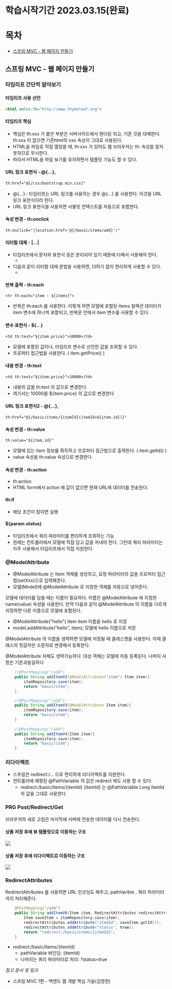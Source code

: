 # 학습시작기간 2023.03.15(완료)

# 목차
- [스프링 MVC - 웹 페이지 만들기](#스프링-MVC---웹-페이지-만들기)

## 스프링 MVC - 웹 페이지 만들기

### 타임리프 간단히 알아보기

#### 타임리프 사용 선언
```html
<html xmlns:th="http://www.thymeleaf.org">
```

#### 타임리프 핵심
- 핵심은 th:xxx 가 붙은 부분은 서버사이드에서 렌더링 되고, 기존 것을 대체한다. th:xxx 이 없으면 기존html의 xxx 속성이 그대로 사용된다.
- HTML을 파일로 직접 열었을 때, th:xxx 가 있어도 웹 브라우저는 th: 속성을 알지 못하므로 무시한다.
- 따라서 HTML을 파일 보기를 유지하면서 템플릿 기능도 할 수 있다.

#### URL 링크 표현식 - @{...},
```html
th:href="@{/css/bootstrap.min.css}"
```
- @{...} : 타임리프는 URL 링크를 사용하는 경우 @{...} 를 사용한다. 이것을 URL 링크 표현식이라 한다.
- URL 링크 표현식을 사용하면 서블릿 컨텍스트를 자동으로 포함한다.

#### 속성 변경 - th:onclick
```
th:onclick="|location.href='@{/basic/items/add}'|"
```

#### 리터럴 대체 - |...|
- 타임리프에서 문자와 표현식 등은 분리되어 있기 때문에 더해서 사용해야 한다.
  - <span th:text="'Welcome to our application, ' + ${user.name} + '!'">
- 다음과 같이 리터럴 대체 문법을 사용하면, 더하기 없이 편리하게 사용할 수 있다.
  - <span th:text="|Welcome to our application, ${user.name}!|">

#### 반복 출력 - th:each
```
<tr th:each="item : ${items}">
```
- 반복은 th:each 를 사용한다. 이렇게 하면 모델에 포함된 items 컬렉션 데이터가 item 변수에 하나씩 포함되고, 반복문 안에서 item 변수를 사용할 수 있다.

#### 변수 표현식 - ${...}
```
<td th:text="${item.price}">10000</td>
```
- 모델에 포함된 값이나, 타임리프 변수로 선언한 값을 조회할 수 있다.
- 프로퍼티 접근법을 사용한다. ( item.getPrice() )

#### 내용 변경 - th:text
```
<td th:text="${item.price}">10000</td>
```
- 내용의 값을 th:text 의 값으로 변경한다.
- 여기서는 10000을 ${item.price} 의 값으로 변경한다.

#### URL 링크 표현식2 - @{...},
```
th:href="@{/basic/items/{itemId}(itemId=${item.id})}"
```

#### 속성 변경 - th:value
```
th:value="${item.id}"
```
- 모델에 있는 item 정보를 획득하고 프로퍼티 접근법으로 출력한다. ( item.getId() )
- value 속성을 th:value 속성으로 변경한다.

#### 속성 변경 - th:action
- th:action
- HTML form에서 action 에 값이 없으면 현재 URL에 데이터를 전송한다.

#### th:if 
- 해당 조건이 참이면 실행

#### ${param.status}
- 타임리프에서 쿼리 파라미터를 편리하게 조회하는 기능
- 원래는 컨트롤러에서 모델에 직접 담고 값을 꺼내야 한다. 그런데 쿼리 파라미터는 자주 사용해서 타임리프에서 직접 지원한다.

### @ModelAttribute
- @ModelAttribute 는 Item 객체를 생성하고, 요청 파라미터의 값을 프로퍼티 접근법(setXxx)으로 입력해준다.
- 모델(Model)에 @ModelAttribute 로 지정한 객체를 자동으로 넣어준다.

모델에 데이터를 담을 때는 이름이 필요하다. 이름은 @ModelAttribute 에 지정한 name(value) 속성을 사용한다. 만약 다음과 같이 @ModelAttribute 의 이름을 다르게 지정하면 다른 이름으로 모델에 포함된다.
- @ModelAttribute("hello") Item item 이름을 hello 로 지정
- model.addAttribute("hello", item); 모델에 hello 이름으로 저장

@ModelAttribute 의 이름을 생략하면 모델에 저장될 때 클래스명을 사용한다. 이때 클래스의 첫글자만
소문자로 변경해서 등록한다.

@ModelAttribute 자체도 생략가능하다. 대상 객체는 모델에 자동 등록된다. 나머지 사항은 기존과동일하다

```java
    //@PostMapping("/add")
    public String addItemV2(@ModelAttribute("item") Item item){
        itemRepository.save(item);
        return "basic/item";
    }

    //@PostMapping("/add")
    public String addItemV3(@ModelAttribute Item item){
        itemRepository.save(item);
        return "basic/item";
    }
    
    //@PostMapping("/add")
    public String addItemV4(Item item){
        itemRepository.save(item);
        return "basic/item";
    }
```

### 리다이렉트
- 스프링은 redirect:/... 으로 편리하게 리다이렉트를 지원한다.
- 컨트롤러에 매핑된 @PathVariable 의 값은 redirect 에도 사용 할 수 있다.
  - redirect:/basic/items/{itemId} {itemId} 는 @PathVariable Long itemId 의 값을 그대로 사용한다.

### PRG Post/Redirect/Get 
브라우저의 새로 고침은 마지막에 서버에 전송한 데이터를 다시 전송한다.

#### 상품 저장 후에 뷰 템플릿으로 이동하는 구조
![](https://velog.velcdn.com/images/gcael/post/69ddfc8a-0f96-4d72-8c04-aea30ac2bb42/image.PNG)

#### 상품 저장 후에 리다이렉트로 이동하는 구조
![](https://velog.velcdn.com/images/gcael/post/b622f6b0-0c50-48c8-8564-7816cbf8539a/image.PNG)

### RedirectAttributes
RedirectAttributes 를 사용하면 URL 인코딩도 해주고, pathVarible , 쿼리 파라미터까지 처리해준다.

```java
    @PostMapping("/add")
    public String addItemV6(Item item, RedirectAttributes redirectAttributes){
        Item saveItem = itemRepository.save(item);
        redirectAttributes.addAttribute("itemId", saveItem.getId());
        redirectAttributes.addAttribute("status", true);
        return "redirect:/basic/items/{itemId}";
    }
```
- redirect:/basic/items/{itemId}
  - pathVariable 바인딩: {itemId}
  - 나머지는 쿼리 파라미터로 처리: ?status=true
 
 
_참고 문서 및 링크_
- 스프링 MVC 1편 - 백엔드 웹 개발 핵심 기술(김영한)
